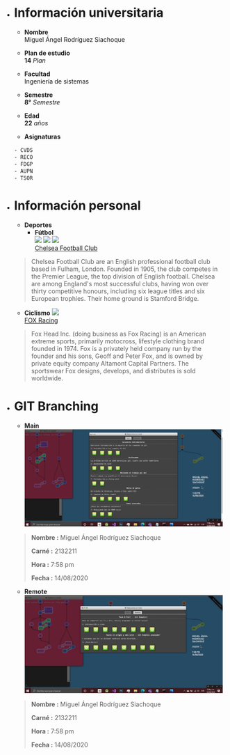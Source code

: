 * # **Información universitaria**
  * **Nombre** \
  Miguel Ángel Rodríguez Siachoque

  * **Plan de estudio**\
  **14** _Plan_ 

  * **Facultad**\
  Ingeniería de sistemas

  * **Semestre**\
  **8°** _Semestre_

  * **Edad**\
  **22** _años_

  * **Asignaturas**
  ```
  - CVDS
  - RECO
  - FDGP 
  - AUPN 
  - TSOR
  ```

* # **Información personal**
  * **Deportes**
    * **Fútbol**\
  ![](https://1.bp.blogspot.com/-KhgIupkyLrw/XsMFbIF4syI/AAAAAAABa6Y/dqLGENOFXFwpCzR9Usd7VKC1CQEOmI6kQCK4BGAsYHg/Chelsea%2BFC256x.png)
  ![](https://3.bp.blogspot.com/-7mFHWlGQkuo/WVOIELm3_FI/AAAAAAABKCU/IzP_0x2y1hUs9IbCbqvz9scHBIn5nXTCACLcBGAs/s1600/Premier%2BLeague%2BR256x.png)
  ![](https://4.bp.blogspot.com/-2qnrSSwarYM/XOSc02tAHwI/AAAAAAABVGo/Onj25v-RfWIIQwCuwPrd92BqjVIj223tQCLcBGAs/s1600/FA256x.png)\
  [Chelsea Football Club](https://www.chelseafc.com/en)
  > Chelsea Football Club are an English professional football club based in Fulham, London. Founded in 1905, the club competes in the Premier League, the top division of English football. Chelsea are among England's most successful clubs, having won over thirty competitive honours, including six league titles and six European trophies. Their home ground is Stamford Bridge.
    * **Ciclismo**
  ![](https://logo-logos.com/wp-content/uploads/2016/10/Fox_Racing_logo_image_logotype.png)\
  [FOX Racing](https://www.foxracing.com/)
   > Fox Head Inc. (doing business as Fox Racing) is an American extreme sports, primarily motocross, lifestyle clothing brand founded in 1974. Fox is a privately held company run by the founder and his sons, Geoff and Peter Fox, and is owned by private equity company Altamont Capital Partners. The sportswear Fox designs, develops, and distributes is sold worldwide.

* # **GIT Branching**
  * **Main**
  ![](Main.jpg)
  > **Nombre :** Miguel Ángel Rodríguez Siachoque
  >
  > **Carné :** 2132211
  >
  > **Hora :** 7:58 pm
  >
  > **Fecha :** 14/08/2020

  * **Remote**
  ![](Remote.jpg)
  > **Nombre :** Miguel Ángel Rodríguez Siachoque
  >
  > **Carné :** 2132211
  >
  > **Hora :** 7:58 pm
  >
  > **Fecha :** 14/08/2020